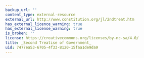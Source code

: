 ```yaml
---
backup_url: ''
content_type: external-resource
external_url: http://www.constitution.org/jl/2ndtreat.htm
has_external_licence_warning: true
has_external_license_warning: true
is_broken: ''
license: https://creativecommons.org/licenses/by-nc-sa/4.0/
title: _Second Treatise of Government_
uid: 7477ea53-6705-4f33-8120-15faa1de9da9
---
```

